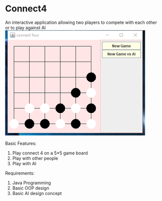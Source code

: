 # Connect4
An interactive application allowing two players to compete with each other or to play against AI
![alt text](https://github.com/zpl0310/Connect4/blob/master/connect.png)


Basic Features:
1. Play connect 4 on a 5*5 game board
2. Play with other people
3. Play with AI

Requirements:
1. Java Programming
2. Basic OOP design
3. Basic AI design concept
